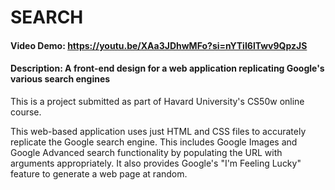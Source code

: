 # SEARCH
#### Video Demo: https://youtu.be/XAa3JDhwMFo?si=nYTiI6lTwv9QpzJS
#### Description: A front-end design for a web application replicating Google's various search engines 

This is a project submitted as part of Havard University's CS50w online course. 

This web-based application uses just HTML and CSS files to accurately replicate the Google search engine. This includes Google Images and Google Advanced search functionality by populating the URL with arguments appropriately. It also provides Google's "I'm Feeling Lucky" feature to generate a web page at random. 

